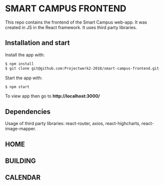 # SMART CAMPUS FRONTEND

This repo contains the frontend of the Smart Campus web-app.
It was created in JS in the React framework. It uses third party libraries.

## Installation and start

Install the app with:

```bash
$ npm install
$ git clone git@github.com:Projectwerk2-2018/smart-campus-frontend.git
```

Start the app with:

```bash
$ npm start
```

To view app then go to **http://localhost:3000/**

## Dependencies

Usage of third party libraries: react-router, axios, react-highcharts, react-image-mapper.

## HOME

## BUILDING

## CALENDAR